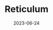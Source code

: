 ---
title: "Reticulum"
type: constellation
borders:
  - Dorado
  - Horologium
  - Hydrus
date: 2023-06-24
hashtag: reticulum
subdivision-of:
  - southern celestial hemisphere
tags:
  - Constellation
---